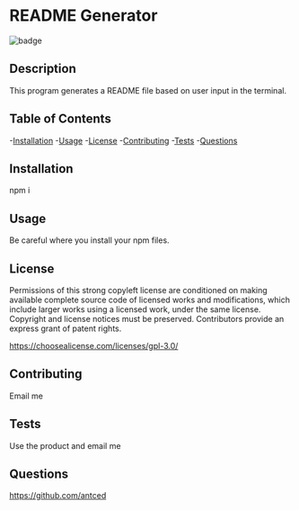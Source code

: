 
# README Generator

![badge](https://img.shields.io/badge/license-GNU-blue)

## Description

This program generates a README file based on user input in the terminal.
  
## Table of Contents
 -[Installation](#installation)
 -[Usage](#usage)
 -[License](#license)
 -[Contributing](#contributing)
 -[Tests](#tests)
 -[Questions](#questions)

## Installation

npm i
  
## Usage
  
Be careful where you install your npm files.

## License

Permissions of this strong copyleft license are conditioned on making available complete source code of licensed works and modifications, which include larger works using a licensed work, under the same license. Copyright and license notices must be preserved. Contributors provide an express grant of patent rights.

https://choosealicense.com/licenses/gpl-3.0/

## Contributing

Email me

## Tests
  
Use the product and email me

## Questions

https://github.com/antced
